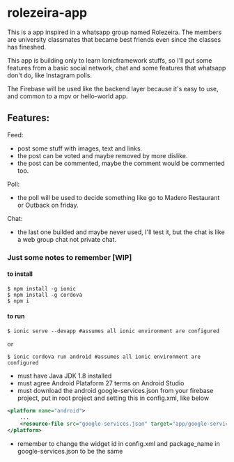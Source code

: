 # rolezeira-app

This is a app inspired in a whatsapp group named Rolezeira. The members are university classmates that became best friends even since the classes has fineshed.

This app is building only to learn Ionicframework stuffs, so I'll put some features from a basic social network, chat and some features that whatsapp don't do, like Instagram polls.

The Firebase will be used like the backend layer because it's easy to use, and common to a mpv or hello-world app.

## Features:

Feed:
-  post some stuff with images, text and links.
-  the post can be voted and maybe removed by more dislike.
-  the post can be commented, maybe the comment would be commented too.

Poll:
-  the poll will be used to decide something like go to Madero Restaurant or Outback on friday.

Chat:
-  the last one builded and maybe never used, I'll test it, but the chat is like a web group chat not private chat.


### Just some notes to remember [WIP]

#### to install 

```shell
$ npm install -g ionic
$ npm install -g cordova
$ npm i
```

#### to run 

```shell
$ ionic serve --devapp #assumes all ionic environment are configured
```
or 
```shell
$ ionic cordova run android #assumes all ionic environment are configured
```

-  must have Java JDK 1.8 installed
-  must agree Android Plataform 27 terms on Android Studio
-  must download the android google-services.json from your firebase project, put in root project and setting this in config.xml, like below
```xml
<platform name="android">
    ...
    <resource-file src="google-services.json" target="app/google-services.json" />
</platform>
```
-  remember to change the widget id in config.xml and package_name in google-services.json to be the same

